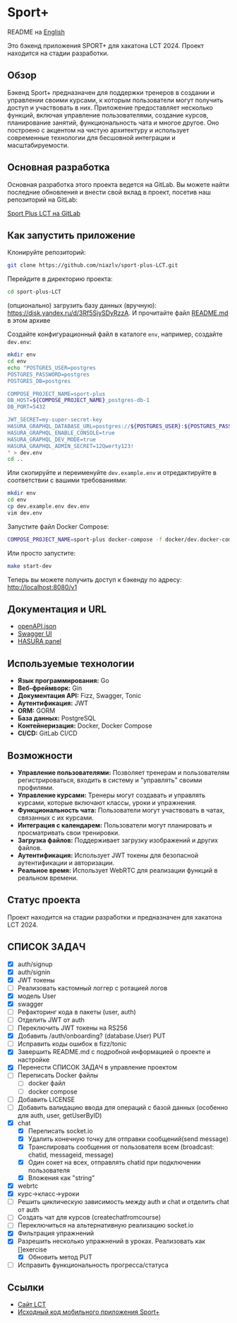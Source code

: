 # Sport+

README на [English](/README.md)

Это бэкенд приложения SPORT+ для хакатона LCT 2024. Проект находится на стадии разработки.

## Обзор

Бэкенд Sport+ предназначен для поддержки тренеров в создании и управлении своими курсами, к которым пользователи могут получить доступ и участвовать в них. Приложение предоставляет несколько функций, включая управление пользователями, создание курсов, планирование занятий, функциональность чата и многое другое. Оно построено с акцентом на чистую архитектуру и использует современные технологии для бесшовной интеграции и масштабируемости.

## Основная разработка

Основная разработка этого проекта ведется на GitLab. Вы можете найти последние обновления и внести свой вклад в проект, посетив наш репозиторий на GitLab:

[Sport Plus LCT на GitLab](https://gitlab.sorewa.ru:12345/niaz/sport-plus-LCT)

## Как запустить приложение

Клонируйте репозиторий:

```bash
git clone https://github.com/niazlv/sport-plus-LCT.git
```

Перейдите в директорию проекта:

```bash
cd sport-plus-LCT
```

(опционально) загрузить базу данных (вручную): https://disk.yandex.ru/d/3Rf5SjySDyRzzA.
И прочитайте файл [README.md](https://disk.yandex.ru/d/Ci8IIBQI9UKyeA) в этом архиве

Создайте конфигурационный файл в каталоге `env`, например, создайте `dev.env`:

```bash
mkdir env
cd env
echo "POSTGRES_USER=postgres 
POSTGRES_PASSWORD=postgres 
POSTGRES_DB=postgres 

COMPOSE_PROJECT_NAME=sport-plus
DB_HOST=${COMPOSE_PROJECT_NAME}_postgres-db-1 
DB_PORT=5432 

JWT_SECRET=my-super-secret-key
HASURA_GRAPHQL_DATABASE_URL=postgres://${POSTGRES_USER}:${POSTGRES_PASSWORD}@${DB_HOST}:${DB_PORT}/${POSTGRES_DB}
HASURA_GRAPHQL_ENABLE_CONSOLE=true
HASURA_GRAPHQL_DEV_MODE=true
HASURA_GRAPHQL_ADMIN_SECRET=12Qwerty123!
" > dev.env
cd ..
```

Или скопируйте и переименуйте `dev.example.env` и отредактируйте в соответствии с вашими требованиями:

```bash
mkdir env
cd env
cp dev.example.env dev.env
vim dev.env
```

Запустите файл Docker Compose:

```bash
COMPOSE_PROJECT_NAME=sport-plus docker-compose -f docker/dev.docker-compose.yml up -d --build
```

Или просто запустите:

```bash
make start-dev
```

Теперь вы можете получить доступ к бэкенду по адресу: [http://localhost:8080/v1](http://localhost:8080/v1)

## Документация и URL

- [openAPI.json](http://sport-plus.sorewa.ru:8080/openapi.json)
- [Swagger UI](http://sport-plus.sorewa.ru:8080/swagger)
- [HASURA panel](http://sport-plus.sorewa.ru:8085)

## Используемые технологии

- **Язык программирования:** Go
- **Веб-фреймворк:** Gin
- **Документация API:** Fizz, Swagger, Tonic
- **Аутентификация:** JWT
- **ORM:** GORM
- **База данных:** PostgreSQL
- **Контейнеризация:** Docker, Docker Compose
- **CI/CD:** GitLab CI/CD

## Возможности

- **Управление пользователями:** Позволяет тренерам и пользователям регистрироваться, входить в систему и "управлять" своими профилями.
- **Управление курсами:** Тренеры могут создавать и управлять курсами, которые включают классы, уроки и упражнения.
- **Функциональность чата:** Пользователи могут участвовать в чатах, связанных с их курсами.
- **Интеграция с календарем:** Пользователи могут планировать и просматривать свои тренировки.
- **Загрузка файлов:** Поддерживает загрузку изображений и других файлов.
- **Аутентификация:** Использует JWT токены для безопасной аутентификации и авторизации.
- **Реальное время:** Использует WebRTC для реализации функций в реальном времени.

## Статус проекта

Проект находится на стадии разработки и предназначен для хакатона LCT 2024.

## СПИСОК ЗАДАЧ

- [x] auth/signup
- [x] auth/signin
- [x] JWT токены
- [ ] Реализовать кастомный логгер с ротацией логов
- [x] модель User
- [x] swagger
- [ ] Рефакторинг кода в пакеты (user, auth)
- [ ] Отделить JWT от auth
- [ ] Переключить JWT токены на RS256
- [x] Добавить /auth/onboarding? (database.User) PUT
- [ ] Исправить коды ошибок в fizz/tonic
- [x] Завершить README.md с подробной информацией о проекте и настройке
- [x] Перенести СПИСОК ЗАДАЧ в управление проектом
- [ ] Переписать Docker файлы
  - [ ] docker файл
  - [ ] docker compose
- [ ] Добавить LICENSE
- [ ] Добавить валидацию ввода для операций с базой данных (особенно для auth, user, getUserByID)
- [x] chat
	- [x] Переписать socket.io
	- [x] Удалить конечную точку для отправки сообщений(send message)
	- [x] Транслировать сообщения от пользователя всем (broadcast: chatid, messageid, message)
	- [x] Один сокет на всех, отправлять chatid при подключении пользователя
	- [x] Вложения как "string"
- [x] webrtc
- [x] курс->класс->уроки
- [ ] Решить циклическую зависимость между auth и chat и отделить chat от auth
- [ ] Создать чат для курсов (createchatfromcourse)
- [ ] Переключиться на альтернативную реализацию socket.io
- [x] Фильтрация упражнений
- [x] Разрешить несколько упражнений в уроках. Реализовать как []exercise
	- [x] Обновить метод PUT
- [ ] Исправить функциональность прогресса/статуса

## Ссылки

- [Сайт LCT](https://i.moscow/cabinet/lct/profile/my-teams)
- [Исходный код мобильного приложения Sport+](https://github.com/justmeowme/sport_app_lct)

